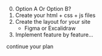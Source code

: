 0. Option A Or Option B?
1. Create your html + css + js files
2. Create the layout for your site
   - Figma or Excalidraw
3. Implement feature by feature...

continue your plan
